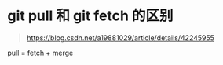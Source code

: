 # git pull 和 git fetch 的区别

> https://blog.csdn.net/a19881029/article/details/42245955

pull = fetch + merge
